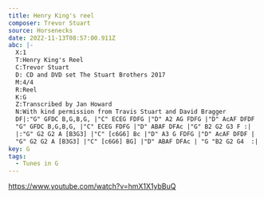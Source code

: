 ```yaml
---
title: Henry King's reel
composer: Trevor Stuart
source: Horsenecks
date: 2022-11-13T08:57:00.911Z
abc: |-
  X:1
  T:Henry King's Reel
  C:Trevor Stuart
  D: CD and DVD set The Stuart Brothers 2017
  M:4/4
  R:Reel
  K:G
  Z:Transcribed by Jan Howard
  N:With kind permission from Travis Stuart and David Bragger
  DF|:"G" GFDC B,G,B,G, |"C" ECEG FDFG |"D" A2 AG FDFG |"D" AcAF DFDF |
  "G" GFDC B,G,B,G, |"C" ECEG FDFG |"D" ABAF DFAc |"G" B2 G2 G3 F :|
  |:"G" G2 G2 A [B3G3] |"C" [c6G6] Bc |"D" A3 G FDFG |"D" AcAF DFDF | 
  "G" G2 G2 A [B3G3] |"C" [c6G6] BG] |"D" ABAF DFAc | "G "B2 G2 G4  :| 
key: G
tags:
  - Tunes in G
---
```

https://www.youtube.com/watch?v=hmX1X1ybBuQ